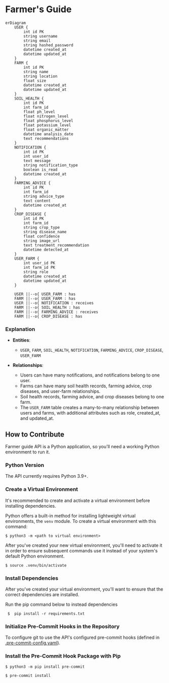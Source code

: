 # Farmer's Guide

```mermaid
erDiagram
    USER {
        int id PK
        string username
        string email
        string hashed_password
        datetime created_at
        datetime updated_at
    }
    FARM {
        int id PK
        string name
        string location
        float size
        datetime created_at
        datetime updated_at
    }
    SOIL_HEALTH {
        int id PK
        int farm_id
        float ph_level
        float nitrogen_level
        float phosphorus_level
        float potassium_level
        float organic_matter
        datetime analysis_date
        text recommendations
    }
    NOTIFICATION {
        int id PK
        int user_id
        text message
        string notification_type
        boolean is_read
        datetime created_at
    }
    FARMING_ADVICE {
        int id PK
        int farm_id
        string advice_type
        text content
        datetime created_at
    }
    CROP_DISEASE {
        int id PK
        int farm_id
        string crop_type
        string disease_name
        float confidence
        string image_url
        text treatment_recommendation
        datetime detected_at
    }
    USER_FARM {
        int user_id PK
        int farm_id PK
        string role
        datetime created_at
        datetime updated_at
    }

    USER ||--o{ USER_FARM : has
    FARM ||--o{ USER_FARM : has
    USER ||--o{ NOTIFICATION : receives
    FARM ||--o{ SOIL_HEALTH : has
    FARM ||--o{ FARMING_ADVICE : receives
    FARM ||--o{ CROP_DISEASE : has

```

### Explanation
- **Entities**:
  - `USER`, `FARM`, `SOIL_HEALTH`, `NOTIFICATION`, `FARMING_ADVICE`, `CROP_DISEASE`, `USER_FARM`
  
- **Relationships**:
  - Users can have many notifications, and notifications belong to one user.
  - Farms can have many soil health records, farming advice, crop diseases, and user-farm relationships.
  - Soil health records, farming advice, and crop diseases belong to one farm.
  - The `USER_FARM` table creates a many-to-many relationship between users and farms, with additional attributes such as role, created_at, and updated_at.


## How to Contribute

Farmer guide API is a Python application, so you'll need a working Python environment to run it.

### Python Version

The API currently requires Python 3.9+.

### Create a Virtual Environment
It's recommended to create and activate a virtual environment before installing dependencies.

Python offers a built-in method for installing lightweight virtual environments, the `venv` module. To create a virtual environment with this command:

```shell
$ python3 -m <path to virtual environment>
```

After you've created your new virtual environment, you'll need to activate it in order to ensure subsequent commands use it instead of your system's default Python environment.

```shell
$ source .venv/bin/activate
```
### Install Dependencies
After you've created your virtual environment, you'll want to ensure that the correct dependencies are installed.

Run the pip command below to instead dependencies

```shell
 $  pip install -r requirements.txt
```
### Initialize Pre-Commit Hooks in the Repository

To configure git to use the API's configured pre-commit hooks (defined in [.pre-commit-config.yaml](.pre-commit-config.yaml)).

### Install the Pre-Commit Hook Package with Pip

```shell
$ python3 -m pip install pre-commit

$ pre-commit install
```
